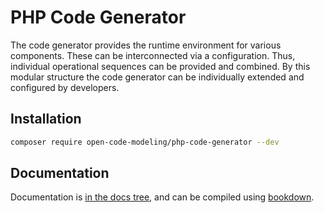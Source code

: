 # PHP Code Generator

The code generator provides the runtime environment for various components. These can be interconnected via a 
configuration. Thus, individual operational sequences can be provided and combined. By this modular structure the code 
generator can be individually extended and configured by developers.

## Installation

```bash
composer require open-code-modeling/php-code-generator --dev
```

## Documentation

Documentation is [in the docs tree](docs/book/), and can be compiled using [bookdown](http://bookdown.io).

